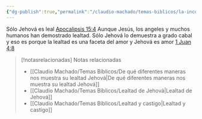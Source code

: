 ```yaml
---
{"dg-publish":true,"permalink":"/claudio-machado/temas-biblicos/la-incomparable-lealtad-de-jehova/","title":"La incomparable lealtad de Jehová","tags":["lealtad"]}
---
```


Sólo Jehová es leal [Apocalipsis 15:4](https://wol.jw.org/es/wol/bc/r4/lp-s/1102002053/7/0) 
Aunque Jesús, los angeles y muchos humanos han demostrado lealtad. Sólo Jehová lo demuestra a grado cabal y eso es porque la lealtad es una faceta del amor y Jehová es amor [1 Juan 4:8](https://wol.jw.org/es/wol/bc/r4/lp-s/1102002053/10/0)



> [!notasrelacionadas] Notas relacionadas
> - [[Claudio Machado/Temas Bíblicos/De qué diferentes maneras nos muestra su lealtad Jehová\|De qué diferentes maneras nos muestra su lealtad Jehová]]
> - [[Claudio Machado/Temas Bíblicos/Lealtad de Jehová\|Lealtad de Jehová]]
> - [[Claudio Machado/Temas Bíblicos/Lealtad y castigo\|Lealtad y castigo]]

